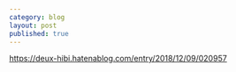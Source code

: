 ```yaml
---
category: blog
layout: post
published: true
---
```

https://deux-hibi.hatenablog.com/entry/2018/12/09/020957